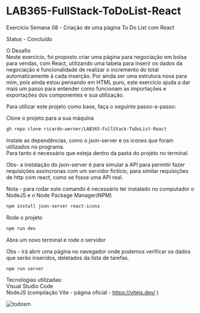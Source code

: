 # LAB365-FullStack-ToDoList-React

Exercício Semana 08 - Criação de uma página To Do List com React

Status - Concluído

O Desafio<br>
Neste exercício, foi proposto criar uma página para negociação em bolsa para vendas, com React,
utilizando uma tabela para inserir os dados da negociação e funcionalidade de realizar o incremento do total automaticamente à cada inserção.
Por ainda ser uma estrutura nova para mim, pois ainda estou pensando em HTML puro, este exercício ajuda a dar mais um passo para entender como funcionam 
as importações e exportações dos componentes e sua utilização.

Para utilizar este projeto como base, faça o seguinte passo-a-passo:

Clone o projeto para a sua máquina<br>
```bash
gh repo clone ricardo-werner/LAB365-FullStack-ToDoList-React
```

Instale as dependências, como o json-server e os icones que foram utilizados no programa.<br>
Para tanto é necessário que esteja dentro da pasta do projeto no terminal.<br>

Obs- a instalação do json-server é para simular a API para permitir fazer requisições assincronas com um servidor fictício, 
para similar requisições de http com react, como se fosse uma API real.

Nota - para rodar este comando é necessário ter instalado no computador o NodeJS e o Node Package Manager(NPM)
 
```bash
npm install json-server react-icons
```

Rode o projeto<br>
```bash
npm run dev
```

Abra um novo terminal e rode o servidor<br>

Obs - irá abrir uma página no navegador onde podemos verificar os dados que serão inseridos, deletados da lista de tarefas.<br>

```bash
npm run server
```

Tecnologias utilizadas:<br>
Visual Studio Code<br>
NodeJS (compilação Vite - página oficial - https://vitejs.dev/ )<br>

![todosm](https://user-images.githubusercontent.com/105825127/228952684-0ee4b2d5-2e12-46ef-be50-8e59657b0d6b.jpg)
